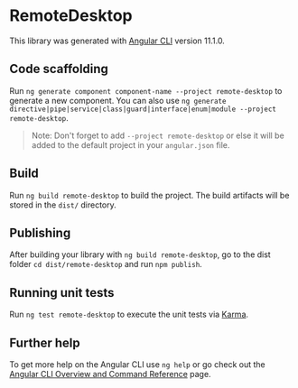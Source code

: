 # RemoteDesktop

This library was generated with [Angular CLI](https://github.com/angular/angular-cli) version 11.1.0.

## Code scaffolding

Run `ng generate component component-name --project remote-desktop` to generate a new component. You can also use `ng generate directive|pipe|service|class|guard|interface|enum|module --project remote-desktop`.
> Note: Don't forget to add `--project remote-desktop` or else it will be added to the default project in your `angular.json` file. 

## Build

Run `ng build remote-desktop` to build the project. The build artifacts will be stored in the `dist/` directory.

## Publishing

After building your library with `ng build remote-desktop`, go to the dist folder `cd dist/remote-desktop` and run `npm publish`.

## Running unit tests

Run `ng test remote-desktop` to execute the unit tests via [Karma](https://karma-runner.github.io).

## Further help

To get more help on the Angular CLI use `ng help` or go check out the [Angular CLI Overview and Command Reference](https://angular.io/cli) page.
